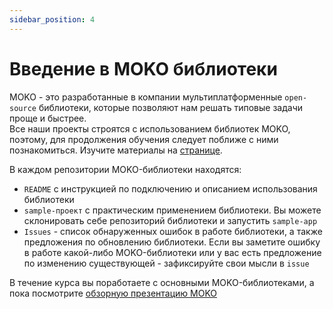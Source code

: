 ```yaml
---
sidebar_position: 4
---
```


# Введение в MOKO библиотеки

MOKO - это разработанные в компании мультиплатформенные `open-source` библиотеки, которые позволяют нам решать типовые задачи проще и быстрее.  
Все наши проекты строятся с использованием библиотек MOKO, поэтому, для продолжения обучения следует поближе с ними познакомиться. Изучите материалы на [странице](../../learning/libraries/moko).

В каждом репозитории MOKO-библиотеки находятся:
- `README` с инструкцией по подключению и описанием использования библиотеки
- `sample-проект` с практическим применением библиотеки. Вы можете склонировать себе репозиторий библиотеки и запустить `sample-app`
- `Issues` - список обнаруженных ошибок в работе библиотеки, а также предложения по обновлению библиотеки. Если вы заметите ошибку в работе какой-либо MOKO-библиотеки или у вас есть предложение по изменению существующей - зафиксируйте свои мысли в `issue`

В течение курса вы поработаете с основными MOKO-библиотеками, а пока посмотрите [обзорную презентацию MOKO](https://www.youtube.com/watch?v=-JjQJG-xkRE)
